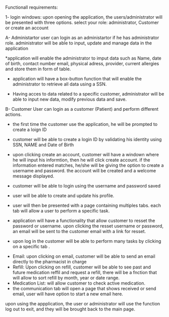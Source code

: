 Functionall requirements:

1- login windows: upon opening the application, the users/administrator will be presented with three options.
select your role: administrator, Customer or create an account
 
 A- Administartor
 user can login as an administartor if he has administrator role.
  administrator will be able to input, update and manage data in the application 
  
  *application will enable the administrator to imput data such as Name, date of birth, contact number
  email, physical adress, provider, current allergies and store them in form of table.
  
  * application will have a box-button function that will enable the administrator to retrieve all 
  data using a SSN. 
  
  * Having acces to data related to a specific customer, administrator will be able to input new data, modify previous data and save.
 
 B- Customer
 User can login as a customer (Patient) and perform different actions.
  
  * the first time the customer use the application, he will be prompted to create a loign ID
  
  * customer will be able to create a login ID by validating his identity using SSN, NAME and Date of Birth
  
  * upon clicking create an account, customer will have a windown where he will input his informtion,
     then he will click create account. if the information entered matches, he/she will be giving the option to create a username and password.
	 the account will be created and a welcome message displayed.
  
  * customer will be able to login using the username and password saved 
  * user will be able to create and update his profile. 
  
  * user will then be presented with a page containing multiples  tabs. each tab will allow a user to perform a specific task.
  
  * application will have a functionality that allow customer to resset the password or username. 
  upon clicking the resset username or password, an email will be sent to the customer email with a link for resset.
  
  * upon log in the customer will be able to perform many tasks by clicking on a specific tab  .
  
  
  -  Email: upon clicking on email, customer will be able to send an email directly to the pharmacist in charge
  - Refill: Upon clicking on refill, customer will be able to see past and future medication reffil and request a refill, there will be a fnction that will allow 
  to sort refill by month, year or date range. 
  - Medication List: will allow customer to check active medication. 
  -  the communication tab will open a page that shows received or send email, user will have option to start a new email here.
  
  
  
  upon using the appplication, the user or administrator will use the function log out to exit, and they will be brought back to the main page. 